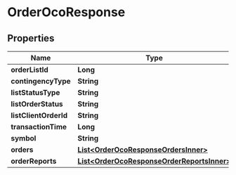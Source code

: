 

# OrderOcoResponse


## Properties

| Name | Type | Description | Notes |
|------------ | ------------- | ------------- | -------------|
|**orderListId** | **Long** |  |  [optional] |
|**contingencyType** | **String** |  |  [optional] |
|**listStatusType** | **String** |  |  [optional] |
|**listOrderStatus** | **String** |  |  [optional] |
|**listClientOrderId** | **String** |  |  [optional] |
|**transactionTime** | **Long** |  |  [optional] |
|**symbol** | **String** |  |  [optional] |
|**orders** | [**List&lt;OrderOcoResponseOrdersInner&gt;**](OrderOcoResponseOrdersInner.md) |  |  [optional] |
|**orderReports** | [**List&lt;OrderOcoResponseOrderReportsInner&gt;**](OrderOcoResponseOrderReportsInner.md) |  |  [optional] |



